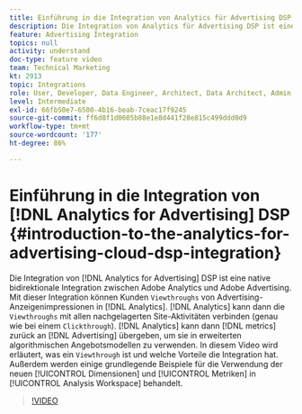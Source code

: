 ```yaml
---
title: Einführung in die Integration von Analytics für Advertising DSP
description: Die Integration von Analytics für Advertising DSP ist eine native bidirektionale Integration zwischen Adobe Analytics und Adobe Advertising. Mit dieser Integration können Kunden Durchsichten aus Advertising-Anzeigenimpressionen in Analytics erfassen. Analytics kann dann die Viewthroughs mit allen nachgelagerten Site-Aktivitäten verbinden (genau wie bei einem Clickthrough). Analytics kann dann Metriken zurück an Advertising Cloud übergeben, um sie in erweiterten algorithmischen Angebotsmodellen zu verwenden. In diesem Video wird erläutert, was ein Viewthrough ist und welche Vorteile die Integration hat. Außerdem werden einige grundlegende Beispiele für die Verwendung der neuen Dimensionen/Metriken in Analysis Workspace behandelt.
feature: Advertising Integration
topics: null
activity: understand
doc-type: feature video
team: Technical Marketing
kt: 2913
topic: Integrations
role: User, Developer, Data Engineer, Architect, Data Architect, Admin, Leader
level: Intermediate
exl-id: 66fb50e7-6500-4b16-beab-7ceac17f9245
source-git-commit: ff6d8f1d0605b88e1e8d441f28e815c499ddd0d9
workflow-type: tm+mt
source-wordcount: '177'
ht-degree: 86%

---
```


# Einführung in die Integration von [!DNL Analytics for Advertising] DSP {#introduction-to-the-analytics-for-advertising-cloud-dsp-integration}

Die Integration von [!DNL Analytics for Advertising] DSP ist eine native bidirektionale Integration zwischen Adobe Analytics und Adobe Advertising. Mit dieser Integration können Kunden `Viewthroughs` von Advertising-Anzeigenimpressionen in [!DNL Analytics]. [!DNL Analytics] kann dann die `Viewthroughs` mit allen nachgelagerten Site-Aktivitäten verbinden (genau wie bei einem `Clickthrough`). [!DNL Analytics] kann dann [!DNL metrics] zurück an [!DNL Advertising] übergeben, um sie in erweiterten algorithmischen Angebotsmodellen zu verwenden. In diesem Video wird erläutert, was ein `Viewthrough` ist und welche Vorteile die Integration hat. Außerdem werden einige grundlegende Beispiele für die Verwendung der neuen [!UICONTROL Dimensionen] und [!UICONTROL Metriken] in [!UICONTROL Analysis Workspace] behandelt.

>[!VIDEO](https://video.tv.adobe.com/v/27237/?quality=9)
